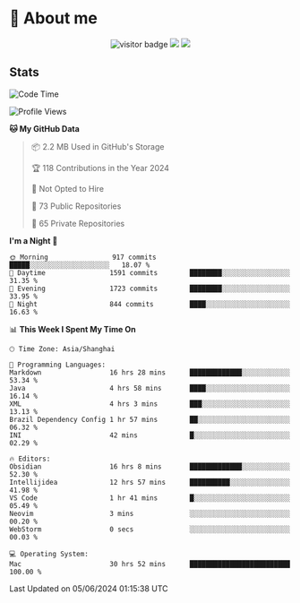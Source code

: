 <!-- ![](https://youpai.roccoshi.top/img/20200804214216.png) -->

# 🧐 About me
 
<p align="center">
<img src="https://visitor-badge.laobi.icu/badge?page_id=Lincest.Lincest&title=hits" alt="visitor badge"/>
<a href="mailto:imroccoshi@gmail.com"><img src="https://img.shields.io/badge/gmail-imroccoshi%40gmail.com-red"></a>
<a href="https://blog.roccoshi.top"><img src="https://img.shields.io/badge/blog-roccoshi-green"></a>
</p>

## Stats

<!--START_SECTION:waka-->
![Code Time](http://img.shields.io/badge/Code%20Time-1%2C232%20hrs%2012%20mins-blue)

![Profile Views](http://img.shields.io/badge/Profile%20Views-0-blue)

**🐱 My GitHub Data** 

> 📦 2.2 MB Used in GitHub's Storage 
 > 
> 🏆 118 Contributions in the Year 2024
 > 
> 🚫 Not Opted to Hire
 > 
> 📜 73 Public Repositories 
 > 
> 🔑 65 Private Repositories 
 > 
**I'm a Night 🦉** 

```text
🌞 Morning                917 commits         █████░░░░░░░░░░░░░░░░░░░░   18.07 % 
🌆 Daytime                1591 commits        ████████░░░░░░░░░░░░░░░░░   31.35 % 
🌃 Evening                1723 commits        ████████░░░░░░░░░░░░░░░░░   33.95 % 
🌙 Night                  844 commits         ████░░░░░░░░░░░░░░░░░░░░░   16.63 % 
```


📊 **This Week I Spent My Time On** 

```text
🕑︎ Time Zone: Asia/Shanghai

💬 Programming Languages: 
Markdown                 16 hrs 28 mins      █████████████░░░░░░░░░░░░   53.34 % 
Java                     4 hrs 58 mins       ████░░░░░░░░░░░░░░░░░░░░░   16.14 % 
XML                      4 hrs 3 mins        ███░░░░░░░░░░░░░░░░░░░░░░   13.13 % 
Brazil Dependency Config 1 hr 57 mins        ██░░░░░░░░░░░░░░░░░░░░░░░   06.32 % 
INI                      42 mins             █░░░░░░░░░░░░░░░░░░░░░░░░   02.29 % 

🔥 Editors: 
Obsidian                 16 hrs 8 mins       █████████████░░░░░░░░░░░░   52.30 % 
Intellijidea             12 hrs 57 mins      ██████████░░░░░░░░░░░░░░░   41.98 % 
VS Code                  1 hr 41 mins        █░░░░░░░░░░░░░░░░░░░░░░░░   05.49 % 
Neovim                   3 mins              ░░░░░░░░░░░░░░░░░░░░░░░░░   00.20 % 
WebStorm                 0 secs              ░░░░░░░░░░░░░░░░░░░░░░░░░   00.03 % 

💻 Operating System: 
Mac                      30 hrs 52 mins      █████████████████████████   100.00 % 
```


 Last Updated on 05/06/2024 01:15:38 UTC
<!--END_SECTION:waka-->


